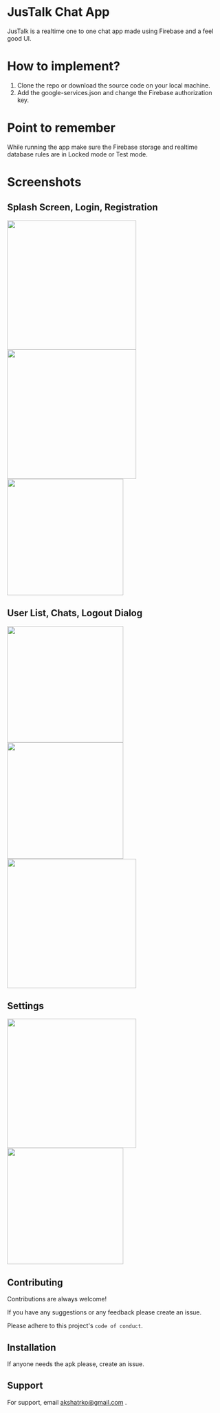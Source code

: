 
# JusTalk Chat App

JusTalk is a realtime one to one chat app made using Firebase and a feel good UI.

# How to implement?

1. Clone the repo or download the source code on your local machine.
2. Add the google-services.json and change the Firebase authorization key.

# Point to remember

While running the app make sure the Firebase storage and realtime
database rules are in Locked mode or Test mode.

# Screenshots

## Splash Screen, Login, Registration

<img src="images/splashScreen.jpeg" width=300>    <img src="images/login.jpeg" width=300>    <img src="images/registration.jpeg" width=270>

## User List, Chats, Logout Dialog

<img src="images/chat_list.jpeg" width=270>    <img src="images/chat.jpeg" width=270>    <img src="images/logout_dialog.jpeg" width=300>

## Settings

<img src="images/bio.jpeg" width=300>    <img src="images/setting.jpeg" width=270>

## Contributing

Contributions are always welcome!

If you have any suggestions or any feedback please create an issue.

Please adhere to this project's `code of conduct`.
 
## Installation 

If anyone needs the apk please, create an issue. 
    
## Support

For support, email akshatrko@gmail.com .

  
